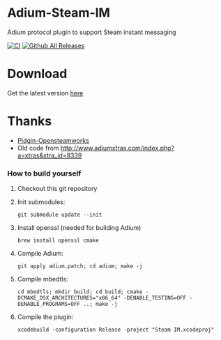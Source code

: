 Adium-Steam-IM
==============
Adium protocol plugin to support Steam instant messaging

[![CI](https://github.com/tripplet/Adium-Steam-IM/actions/workflows/main.yml/badge.svg)](https://github.com/tripplet/Adium-Steam-IM/actions/workflows/main.yml)
[![Github All Releases](https://img.shields.io/github/downloads/tripplet/Adium-Steam-IM/total.svg)](https://github.com/tripplet/Adium-Steam-IM/releases)


Download
========
Get the latest version [here](https://github.com/tripplet/Adium-Steam-IM/releases/)

Thanks
======
* [Pidgin-Opensteamworks](https://github.com/eionrobb/pidgin-opensteamworks)
* Old code from http://www.adiumxtras.com/index.php?a=xtras&xtra_id=8339


### How to build yourself
1. Checkout this git repository
2. Init submodules:

   `git submodule update --init`
   
3. Install openssl (needed for building Adium)

   `brew install openssl cmake`
   
4. Compile Adium:

   `git apply adium.patch; cd adium; make -j`
   
5. Compile mbedtls:

   `cd mbedtls; mkdir build; cd build; cmake -DCMAKE_OSX_ARCHITECTURES="x86_64" -DENABLE_TESTING=OFF -DENABLE_PROGRAMS=OFF ..; make -j`
   
6. Compile the plugin:

   `xcodebuild -configuration Release -project "Steam IM.xcodeproj"`
